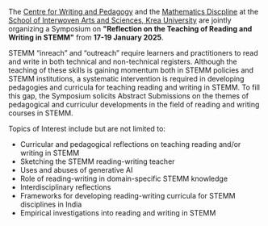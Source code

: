 The <a href="https://www.krea.ac.in/cwp/" target="_blank">Centre for Writing and Pedagogy</a> and the <a href="https://krea.edu.in/sias/mathematics-at-krea/" target="_blank">Mathematics Discpline</a> at the <a href="https://krea.edu.in/sias/" target="_blank">School of Interwoven Arts and Sciences, Krea University</a> are jointly organizing a Symposium on <b>"Reflection on the Teaching of Reading and Writing in STEMM"</b> from <b>17-19 January 2025</b>. 

STEMM “inreach” and “outreach” require learners and practitioners to read and write in both technical and non-technical registers. Although the teaching of these skills is gaining momentum both in STEMM policies and STEMM institutions, a systematic intervention is required in developing pedagogies and curricula for teaching reading and writing in STEMM. To fill this gap, the Symposium solicits Abstract Submissions on the themes of pedagogical and curriculur developments in the field of reading and writing courses in STEMM.

Topics of Interest include but are not limited to:

<ul>
<li>Curricular and pedagogical reflections on teaching reading and/or writing in STEMM</li>
<li>Sketching the STEMM reading-writing teacher</li>
<li>Uses and abuses of generative AI</li>
<li>Role of reading-writing in domain-specific STEMM knowledge</li>
<li>Interdisciplinary reflections</li>
<li>Frameworks for developing reading-writing curricula for STEMM disciplines in India</li>
<li>Empirical investigations into reading and writing in STEMM</li>
</ul>


